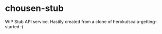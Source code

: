 # chousen-stub

WIP Stub API service. Hastily created from a clone of heroku/scala-getting-started :)

